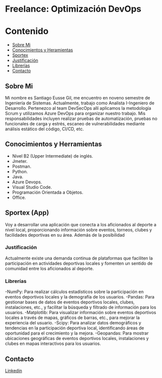 # Freelance: Optimización DevOps
# Contenido
- [Sobre Mi](#Sobre-Mi)
- [Conocimientos y Heramientas](#Conocimientos-y-Herramientas)
- [Sportex](#Sportex)
- [Justificación](##Justificación)
- [Librerías](##Librerías)
- [Contacto](#Contacto)

## Sobre Mi
Mi nombre es Santiago Eusse Gil, me encuentro en noveno semestre de Ingeniería de Sistemas. 
Actualmente, trabajo como Analista I-Ingeniero de Desarrollo. Pertenezco al team DevSecOps allí aplicamos la metodología Scrum y utilizamos Azure DevOps para organizar nuestro trabajo.
Mis responsabilidades incluyen realizar pruebas de automatización, pruebas no funcionales de carga y estrés, escaneo de vulnerabilidades mediante análisis estático del código, CI/CD, etc. 

## Conocimientos y Herramientas
- Nivel B2 (Upper Intermediate) de inglés.
- Jmeter.
- Postman.
- Python.
- Java.
- Azure Devops.
- Visual Studio Code.
- Programación Orientada a Objetos.
- Office.

## Sportex (App)
Voy a desarrollar una aplicación que conecta a los aficionados al deporte a nivel local, proporcionando información sobre eventos, torneos, clubes y facilidades deportivas en su área. Además de la posibilidad

### Justificación
Actualmente existe una demanda continua de plataformas que faciliten la participación en actividades deportivas locales y fomenten un sentido de comunidad entre los aficionados al deporte.

### Librerías
-NumPy: Para realizar cálculos estadísticos sobre la participación en eventos deportivos locales y la demografía de los usuarios.
-Pandas: Para gestionar bases de datos de eventos deportivos locales, clubes, instalaciones, etc., y facilitar la búsqueda y filtrado de información para los usuarios.
-Matplotlib: Para visualizar información sobre eventos deportivos locales a través de mapas, gráficos de barras, etc., para mejorar la experiencia del usuario.
-Scipy: Para analizar datos demográficos y tendencias en la participación deportiva local, identificando áreas de oportunidad para el crecimiento y la mejora.
-Geopandas: Para mostrar ubicaciones geográficas de eventos deportivos locales, instalaciones y clubes en mapas interactivos para los usuarios.



## Contacto
[Linkedin](https://co.linkedin.com/in/santiago-eusse-gil-638b83220?trk=people-guest_people_search-card)
